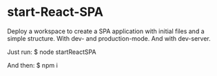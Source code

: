 # start-React-SPA
 Deploy a workspace to create a SPA application with initial files and a simple structure.
 With dev- and production-mode. And with dev-server.

Just run: $ node startReactSPA

And then: $ npm i
